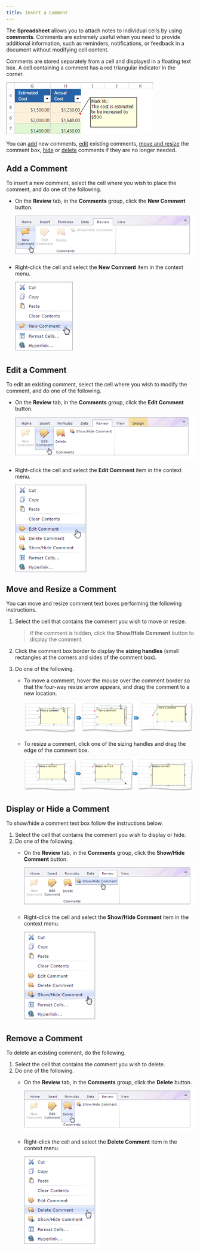 ```yaml
---
title: Insert a Comment
---
```

The **Spreadsheet** allows you to attach notes to individual cells by using **comments**. Comments are extremely useful when you need to provide additional information, such as reminders, notifications, or feedback in a document without modifying cell content.
 

Comments are stored separately from a cell and displayed in a floating text box. A cell containing a comment has a red triangular indicator in the corner.
 

![spreadsheet-overview.png](../../../images/Img128153.png)

You can [add](#add) new comments, [edit](#edit) existing comments, [move and resize](#move) the comment box, [hide](#hide) or [delete](#delete) comments if they are no longer needed.

## <a name="add"/>Add a Comment
To insert a new comment, select the cell where you wish to place the comment, and do one of the following.
* On the **Review** tab, in the **Comments** group, click the **New Comment** button.
	
	![EUD_Spreadsheet_AddComment_Ribbon](../../../images/Img128906.png)
* Right-click the cell and select the **New Comment** item in the context menu.
	
	![EUD_Spreadsheet_AddComment_ContextMenu](../../../images/Img128907.png)

## <a name="edit"/>Edit a Comment
To edit an existing comment, select the cell where you wish to modify the comment, and do one of the following.
* On the **Review** tab, in the **Comments** group, click the **Edit Comment** button.
	
	![EUD_Spreadsheet_EditComment_Ribbon](../../../images/Img128940.png)
* Right-click the cell and select the **Edit Comment** item in the context menu.
	
	![comments-contextmenu.png](../../../images/Img128151.png)

## <a name="move"/>Move and Resize a Comment
You can move and resize comment text boxes performing the following instructions.
1. Select the cell that contains the comment you wish to move or resize.
	
	> If the comment is hidden, click the **Show/Hide Comment** button to display the comment.
2. Click the comment box border to display the **sizing handles** (small rectangles at the corners and sides of the comment box).
3. Do one of the following.
	* To move a comment, hover the mouse over the comment border so that the four-way resize arrow appears, and drag the comment to a new location.
		
		![Spreadsheet_MoveComment](../../../images/Img25467.png)
	* To resize a comment, click one of the sizing handles and drag the edge of the comment box.
		
		![Spreadsheet_ResizeComment](../../../images/Img24961.png)

## <a name="hide"/>Display or Hide a Comment
To show/hide a comment text box follow the instructions below.
1. Select the cell that contains the comment you wish to display or hide.
2. Do one of the following.
	* On the **Review** tab, in the **Comments** group, click the **Show/Hide Comment** button.
		
		![EUD_Spreadsheet_ShowComment_Ribbon](../../../images/Img128908.png)
	* Right-click the cell and select the **Show/Hide Comment** item in the context menu.
		
		![EUD_Spreadsheet_ShowComment_ContextMenu](../../../images/Img128909.png)

## <a name="delete"/>Remove a Comment
To delete an existing comment, do the following.
1. Select the cell that contains the comment you wish to delete.
2. Do one of the following.
	* On the **Review** tab, in the **Comments** group, click the **Delete** button.
		
		![EUD_Spreadsheet_DeleteComment_Ribbon](../../../images/Img128919.png)
	* Right-click the cell and select the **Delete Comment** item in the context menu.
		
		![EUD_Spreadsheet_DeleteComment_Context](../../../images/Img128920.png)